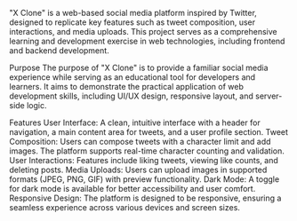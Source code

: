 "X Clone" is a web-based social media platform inspired by Twitter, designed to replicate key features such as tweet composition, user interactions, and media uploads. This project serves as a comprehensive learning and development exercise in web technologies, including frontend and backend development.

Purpose
The purpose of "X Clone" is to provide a familiar social media experience while serving as an educational tool for developers and learners. It aims to demonstrate the practical application of web development skills, including UI/UX design, responsive layout, and server-side logic.

Features
User Interface: A clean, intuitive interface with a header for navigation, a main content area for tweets, and a user profile section.
Tweet Composition: Users can compose tweets with a character limit and add images. The platform supports real-time character counting and validation.
User Interactions: Features include liking tweets, viewing like counts, and deleting posts.
Media Uploads: Users can upload images in supported formats (JPEG, PNG, GIF) with preview functionality.
Dark Mode: A toggle for dark mode is available for better accessibility and user comfort.
Responsive Design: The platform is designed to be responsive, ensuring a seamless experience across various devices and screen sizes.

